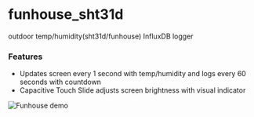 # funhouse_sht31d
outdoor temp/humidity(sht31d/funhouse) InfluxDB logger

### Features
- Updates screen every 1 second with temp/humidity and logs every 60 seconds with countdown
- Capacitive Touch Slide adjusts screen brightness with visual indicator

![Funhouse demo](https://github.com/cr0m/funhouse_sht31d/blob/main/funhousedemo.jpg)

